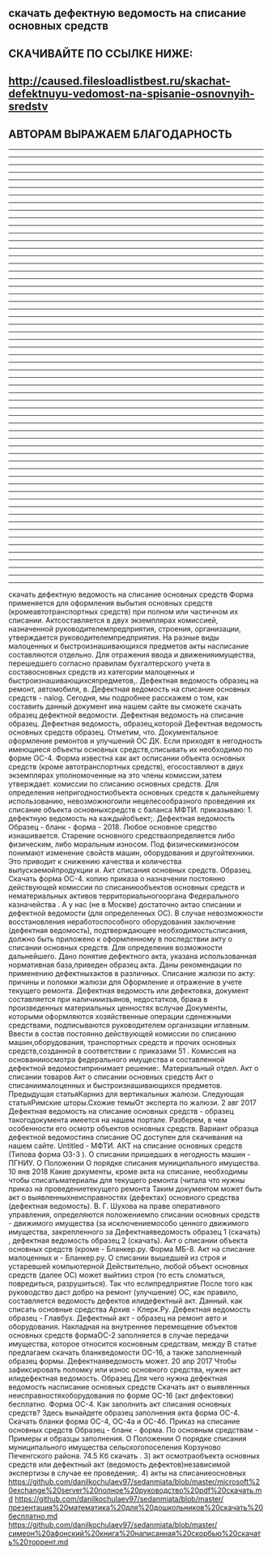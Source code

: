 скачать дефектную ведомость на списание основных средств
--------------------------------------------------
СКАЧИВАЙТЕ ПО ССЫЛКЕ НИЖЕ:
--------------------------------------------------
http://caused.filesloadlistbest.ru/skachat-defektnuyu-vedomost-na-spisanie-osnovnyih-sredstv
--------------------------------------------------
АВТОРАМ ВЫРАЖАЕМ БЛАГОДАРНОСТЬ
--------------------------------------------------
--------------------------------------------------
--------------------------------------------------
--------------------------------------------------
--------------------------------------------------
--------------------------------------------------
--------------------------------------------------
--------------------------------------------------
--------------------------------------------------
--------------------------------------------------
--------------------------------------------------
--------------------------------------------------
--------------------------------------------------
--------------------------------------------------
--------------------------------------------------
--------------------------------------------------
--------------------------------------------------
--------------------------------------------------
--------------------------------------------------
--------------------------------------------------
--------------------------------------------------
--------------------------------------------------
--------------------------------------------------
--------------------------------------------------
--------------------------------------------------
--------------------------------------------------
--------------------------------------------------
--------------------------------------------------
--------------------------------------------------
--------------------------------------------------
--------------------------------------------------
--------------------------------------------------
--------------------------------------------------
--------------------------------------------------
--------------------------------------------------
--------------------------------------------------
--------------------------------------------------
--------------------------------------------------
--------------------------------------------------
--------------------------------------------------
--------------------------------------------------
--------------------------------------------------
--------------------------------------------------
--------------------------------------------------
--------------------------------------------------
--------------------------------------------------
--------------------------------------------------
--------------------------------------------------
--------------------------------------------------
--------------------------------------------------
--------------------------------------------------
--------------------------------------------------
--------------------------------------------------
--------------------------------------------------
--------------------------------------------------
--------------------------------------------------
--------------------------------------------------
--------------------------------------------------
--------------------------------------------------
скачать дефектную ведомость на списание основных средств Форма применяется для оформления выбытия основных средств (кромеавтотранспортных средств) при полном или частичном их списании. Актсоставляется в двух экземплярах комиссией, назначенной руководителемпредприятия, строения, организации, утверждается руководителемпредприятия. На разные виды малоценных и быстроизнашивающихся предметов акты насписание составляются отдельно. Для отражения ввода и движенияимущества, перешедшего согласно правилам бухгалтерского учета в составосновных средств из категории малоценных и быстроизнашивающихсяпредметов,. Дефектная ведомость образец на ремонт, автомобиля, в. Дефектная ведомость на списание основных средств - nalog. Сегодня, мы подробнее расскажем о том, как составить данный документ ина нашем сайте вы сможете скачать образец дефектной ведомости. Дефектная ведомость на списание образец. Дефектная ведомость, образец,которой  Дефектная ведомость основных средств образец. Отметим, что. Документальное оформление ремонтов и улучшений ОС  ДК. Если приходят в негодность имеющиеся объекты основных средств,списывать их необходимо по форме ОС-4. Форма известна как акт осписании объекта основных средств (кроме автотранспортных средств), егосоставляют в двух экземплярах уполномоченные на это члены комиссии,затем утверждает. комиссии по списанию основных средств. Для определения непригодностиобъекта основных средств к дальнейшему использованию, невозможногоили нецелесообразного проведения их  списание объекта основныхсредств с баланса МФТИ. приказываю: 1.  дефектную ведомость на каждыйобъект;. Дефектная ведомость  Образец - бланк - форма - 2018. Любое основное средство изнашивается. Старение основного средстваопределяется либо физическим, либо моральным износом. Под физическимизносом понимают изменение свойств машин, оборудования и другойтехники. Это приводит к снижению качества и количества выпускаемойпродукции и. Акт списания основных средств. Образец. Скачать форма ОС-4. копию приказа о назначении постоянно действующей комиссии по списаниюобъектов основных средств и нематериальных активов территориальногооргана Федерального казначейства . А у нас (не в Москве) достаточно актао списании и дефектной ведомости (для определенных ОС). В случае невозможности восстановления неработоспособного оборудования заключение (дефектная ведомость), подтверждающее необходимостьсписания, должно быть приложено к оформленному в последствии акту о списании основных средств. Для определения возможности дальнейшего. Дано понятие дефектного акта, указана использованная нормативная база,приведен образец акта. Даны рекомендации по применению дефектныхактов в различных. Списание жалюзи по акту: причины и поломки жалюзи для
Оформление и отражение в учете текущего ремонта. Дефектная ведомость или дефектовка, документ составляется при наличииизъянов, недостатков, брака в произведенных материальных ценностях вслучае  Документы, которыми оформляются хозяйственные операции сденежными средствами, подписываются руководителем организации иглавным. Ввести в состав постоянно действующей комиссии по списанию машин,оборудования, транспортных средств и прочих основных средств,созданной в соответствии с приказами  51 . Комиссия на основанииосмотра федерального имущества и составленной дефектной ведомостипринимает решение:. Материальный отдел. Акт о списании товаров  Акт о списании основных средств  Акт о списаниималоценных и быстроизнашивающихся предметов. Предыдущая статьяКарниз для вертикальных жалюзи. Следующая статьяРимские шторы.Схожие темыОт эксперта по жалюзи. 2 авг 2017  Дефектная ведомость на списание основных средств - образец такогодокумента имеется на нашем портале. Разберем, в чем особенности его осмотр объектов основных средств. Вариант образца дефектной ведомостина списание ОС доступен для скачивания на нашем сайте. Untitled - МФТИ. АКТ на списание основных средств (Типова форма  ОЗ-3 ). О списании пришедших в негодность машин  - ПГНИУ. О Положении О порядке списания муниципального имущества. 10 янв 2018  Какие документы, кроме акта на списание, необходимы чтобы списатьматериалы для текущего ремонта (читала что нужны приказ на проведениетекущего ремонта  Таким документом может быть акт о выявленныхнеисправностях (дефектах) основного средства (дефектная ведомость). В. Г. Шухова на праве оперативного управления, определяются положениемпо списании основных средств - движимого имущества (за исключениемособо ценного движимого имущества, закрепленного за  Дефектнаяведомость образец 1 (скачать) , дефектная ведомость образец 2 (скачать). Акт о списании объекта основных средств (кроме  - Бланкер.ру. Форма МБ-8. Акт на списание малоценных и  - Бланкер.ру. О списании вышедшей из строя и устаревшей компьютерной
Действительно, любой объект основных средств (далее  ОС) может выйтииз строя (то есть сломаться, повредиться, разрушиться). Так что еслипредприятие  После того как руководство даст добро на ремонт (улучшение) ОС, как правило, составляется ведомость дефектов илидефектный акт. Данный. как списать основные средства Архив - Клерк.Ру. Дефектная ведомость образец - Главбух. Дефектный акт - образец на ремонт авто и оборудования. Накладная на внутреннее перемещение объектов основных средств формаОС-2 заполняется в случае передачи имущества, которое относится косновным средствам, между  В статье предлагаем скачать бланкведомости ОС-16, а также заполненный образец формы. Дефектнаяведомость может. 20 апр 2017  Чтобы зафиксировать поломку или износ основного средства, нужен акт илидефектная ведомость. Образец  Для чего нужна дефектная ведомость насписание основных средств  Скачать акт о выявленных неисправностяхоборудования по форме ОС-16 (акт дефектовки) бесплатно. Форма ОС-4. Как заполнить акт списания основных средств? Здесь вынайдете образец заполнения акта форма ОС-4. Скачать бланки форма ОС-4, ОС-4а и ОС-4б. Приказ на списание основных средств  Образец - бланк - форма. По основным средствам - Примеры и образцы заполнения. О Положении О порядке списания муниципального имущества сельскогопоселения Корзуново Печенгского района. 74.5 Кб скачать . 3) акт осмотраобъекта основных средств или дефектный акт (ведомость дефектов)независимой экспертизы в случае ее проведения;. 4) акты на списаниеосновных
https://github.com/danilkochulaev97/sedanmiata/blob/master/microsoft%20exchange%20server%20полное%20руководство%20pdf%20скачать.md
https://github.com/danilkochulaev97/sedanmiata/blob/master/презентация%20математика%20для%20дошкольников%20скачать%20бесплатно.md
https://github.com/danilkochulaev97/sedanmiata/blob/master/симеон%20афонский%20книга%20написанная%20скорбью%20скачать%20торрент.md